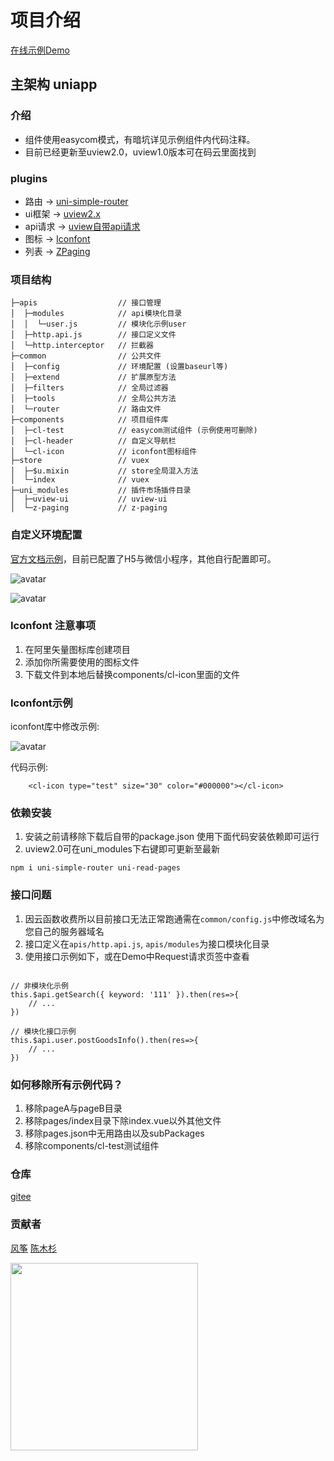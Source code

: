 # 项目介绍

<a href="https://unitemplate-bd0.pages.dev/#/" target="_blank" >在线示例Demo</a>

## 主架构 uniapp

###	介绍 
-	组件使用easycom模式，有暗坑详见示例组件内代码注释。
-	目前已经更新至uview2.0，uview1.0版本可在码云里面找到

###	plugins  
-	路由 -> <a href="https://hhyang.cn/v2/" target="_blank" >uni-simple-router</a>
-	ui框架 -> <a href="http://uviewui.com/" target="_blank" >uview2.x</a>
-	api请求 -> <a href="http://uviewui.com/js/http.html" target="_blank" >uview自带api请求</a>
-	图标 -> <a href="https://www.iconfont.cn/" target="_blank" >Iconfont</a>
-	列表 -> <a href="https://ext.dcloud.net.cn/plugin?id=3935" target="_blank" >ZPaging</a>

###	项目结构

```
├─apis					// 接口管理
│  ├─modules 			// api模块化目录
│  │  └─user.js 		// 模块化示例user
│  ├─http.api.js 		// 接口定义文件
│  └─http.interceptor 	// 拦截器
├─common				// 公共文件
│  ├─config 			// 环境配置 (设置baseurl等)
│  ├─extend 			// 扩展原型方法
│  ├─filters 			// 全局过滤器
│  ├─tools 				// 全局公共方法
│  └─router 			// 路由文件
├─components			// 项目组件库
│  ├─cl-test			// easycom测试组件 (示例使用可删除)
│  ├─cl-header			// 自定义导航栏
│  └─cl-icon			// iconfont图标组件
├─store					// vuex
│  ├─$u.mixin			// store全局混入方法
│  └─index				// vuex
├─uni_modules			// 插件市场插件目录
│  ├─uview-ui			// uview-ui	
│  └─z-paging			// z-paging		
```

### 自定义环境配置

<a href="https://uniapp.dcloud.io/collocation/package" target="_blank" >官方文档示例</a>，目前已配置了H5与微信小程序，其他自行配置即可。

![avatar](https://z3.ax1x.com/2021/06/09/2671JJ.png)

![avatar](https://z3.ax1x.com/2021/06/09/267Rw8.png)

###	Iconfont 注意事项

1. 在阿里矢量图标库创建项目
2. 添加你所需要使用的图标文件
3. 下载文件到本地后替换components/cl-icon里面的文件


### Iconfont示例

iconfont库中修改示例:

![avatar](https://z3.ax1x.com/2021/07/19/WJa9w6.png)

代码示例:

```
	<cl-icon type="test" size="30" color="#000000"></cl-icon>
```

### 依赖安装

1. 安装之前请移除下载后自带的package.json 使用下面代码安装依赖即可运行
2. uview2.0可在uni_modules下右键即可更新至最新


```
npm i uni-simple-router uni-read-pages
```

###	接口问题

1. 因云函数收费所以目前接口无法正常跑通需在`common/config.js`中修改域名为您自己的服务器域名
2. 接口定义在`apis/http.api.js`, `apis/modules`为接口模块化目录
3. 使用接口示例如下，或在Demo中Request请求页签中查看

```

// 非模块化示例
this.$api.getSearch({ keyword: '111' }).then(res=>{
	// ...
})

// 模块化接口示例
this.$api.user.postGoodsInfo().then(res=>{
	// ...
})

```

### 如何移除所有示例代码？

1. 移除pageA与pageB目录
2. 移除pages/index目录下除index.vue以外其他文件
3. 移除pages.json中无用路由以及subPackages
4. 移除components/cl-test测试组件


### 仓库
<a href="https://gitee.com/ChenMuShan/uniapp-template" target="_blank" >gitee</a>

### 贡献者
<a href="https://gitee.com/zslgodex" target="_blank" >风筝</a>
<a href="https://gitee.com/ChenMuShan" target="_blank" >陈木杉</a>

<img width="300" src="https://s1.ax1x.com/2023/04/27/p9MvNn0.jpg" />
